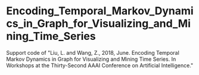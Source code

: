 # Encoding_Temporal_Markov_Dynamics_in_Graph_for_Visualizing_and_Mining_Time_Series

Support code of 
"Liu, L. and Wang, Z., 2018, June. Encoding Temporal Markov Dynamics in Graph for Visualizing and Mining Time Series. In Workshops at the Thirty-Second AAAI Conference on Artificial Intelligence."
